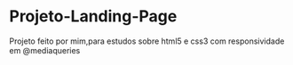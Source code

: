 # Projeto-Landing-Page
Projeto feito por mim,para estudos sobre html5 e css3 com responsividade em @mediaqueries
